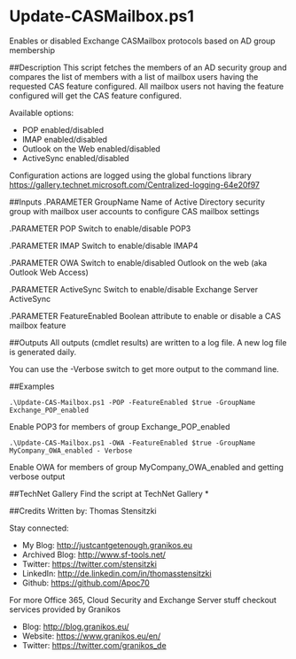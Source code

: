 # Update-CASMailbox.ps1
Enables or disabled Exchange CASMailbox protocols based on AD group membership

##Description
This script fetches the members of an AD security group and compares the list of members with a list of mailbox users having the requested CAS feature configured. All mailbox users not having the feature configured will get the CAS feature configured.

Available options:
- POP enabled/disabled
- IMAP enabled/disabled
- Outlook on the Web enabled/disabled
- ActiveSync enabled/disabled

Configuration actions are logged using the global functions library https://gallery.technet.microsoft.com/Centralized-logging-64e20f97

##Inputs
.PARAMETER GroupName
Name of Active Directory security group with mailbox user accounts to configure CAS mailbox settings

.PARAMETER POP
Switch to enable/disable POP3

.PARAMETER IMAP
Switch to enable/disable IMAP4

.PARAMETER OWA
Switch to enable/disabled Outlook on the web (aka Outlook Web Access)

.PARAMETER ActiveSync
Switch to enable/disable Exchange Server ActiveSync

.PARAMETER FeatureEnabled
Boolean attribute to enable or disable a CAS mailbox feature

##Outputs
All outputs (cmdlet results) are written to a log file. A new log file is generated daily.

You can use the -Verbose switch to get more output to the command line.

##Examples
```
.\Update-CAS-Mailbox.ps1 -POP -FeatureEnabled $true -GroupName Exchange_POP_enabled
```
Enable POP3 for members of group Exchange_POP_enabled

```
.\Update-CAS-Mailbox.ps1 -OWA -FeatureEnabled $true -GroupName MyCompany_OWA_enabled - Verbose
```
Enable OWA for members of group MyCompany_OWA_enabled and getting verbose output

##TechNet Gallery
Find the script at TechNet Gallery
* 

##Credits
Written by: Thomas Stensitzki

Stay connected:

* My Blog: http://justcantgetenough.granikos.eu
* Archived Blog: http://www.sf-tools.net/
* Twitter:	https://twitter.com/stensitzki
* LinkedIn:	http://de.linkedin.com/in/thomasstensitzki
* Github:	https://github.com/Apoc70

For more Office 365, Cloud Security and Exchange Server stuff checkout services provided by Granikos

* Blog:     http://blog.granikos.eu/
* Website:	https://www.granikos.eu/en/
* Twitter:	https://twitter.com/granikos_de